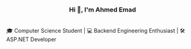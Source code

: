 ### <center> Hi 👋, I'm Ahmed Emad </center><br>
🎓 Computer Science Student | 💻 Backend Engineering Enthusiast | 🛠️ ASP.NET Developer
